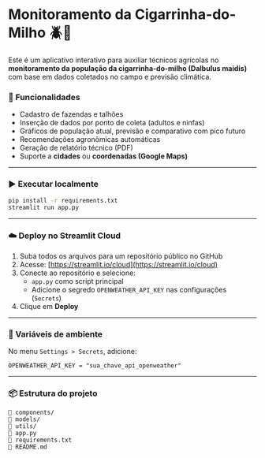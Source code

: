 # Monitoramento da Cigarrinha-do-Milho 🪲🌽

Este é um aplicativo interativo para auxiliar técnicos agrícolas no **monitoramento da população da cigarrinha-do-milho (Dalbulus maidis)** com base em dados coletados no campo e previsão climática.

### 🚀 Funcionalidades

- Cadastro de fazendas e talhões
- Inserção de dados por ponto de coleta (adultos e ninfas)
- Gráficos de população atual, previsão e comparativo com pico futuro
- Recomendações agronômicas automáticas
- Geração de relatório técnico (PDF)
- Suporte a **cidades** ou **coordenadas (Google Maps)**

---

### ▶️ Executar localmente

```bash
pip install -r requirements.txt
streamlit run app.py
```

---

### ☁️ Deploy no Streamlit Cloud

1. Suba todos os arquivos para um repositório público no GitHub
2. Acesse: [https://streamlit.io/cloud](https://streamlit.io/cloud)
3. Conecte ao repositório e selecione:
   - `app.py` como script principal
   - Adicione o segredo `OPENWEATHER_API_KEY` nas configurações (`Secrets`)
4. Clique em **Deploy**

---

### 🔑 Variáveis de ambiente

No menu `Settings > Secrets`, adicione:

```
OPENWEATHER_API_KEY = "sua_chave_api_openweather"
```

---

### 📦 Estrutura do projeto

```
📁 components/
📁 models/
📁 utils/
📄 app.py
📄 requirements.txt
📄 README.md
```
